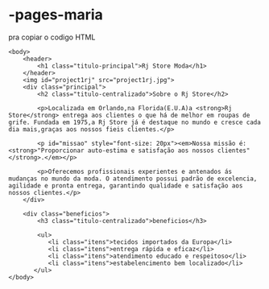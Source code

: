 # -pages-maria

pra copiar o codigo HTML

<!DOCTYPE html>
<html lang="pt-br">
	<head>
		<meta charset="UTF-8">
		<title>Rj Store </title>
		<link rel="stylesheet" href="style.css">
	</head>

	<body>
		<header>
			<h1 class="titulo-principal">Rj Store Moda</h1>
		</header>
		<img id="project1rj" src="project1rj.jpg">
		<div class="principal">
			<h2 class="titulo-centralizado">Sobre o Rj Store</h2>

			<p>Localizada em Orlando,na Florida(E.U.A)a <strong>Rj Store</strong> entrega aos clientes o que há de melhor em roupas de grife. Fundada em 1975,a Rj Store já é destaque no mundo e cresce cada dia mais,graças aos nossos fieis clientes.</p>

			<p id="missao" style="font-size: 20px"><em>Nossa missão é: <strong>"Proporcionar auto-estima e satisfação aos nossos clientes"</strong>.</em></p>

			<p>Oferecemos profissionais experientes e antenados ás mudanças no mundo da moda. O atendimento possui padrão de excelencia, agilidade e pronta entrega, garantindo qualidade e satisfação aos nossos clientes.</p>
	    </div>

	    <div class="beneficios">
		    <h3 class="titulo-centralizado">beneficios</h3>

		    <ul>
		  	   <li class="itens">tecidos importados da Europa</li>
			   <li class="itens">entrega rápida e eficaz</li>
			   <li class="itens">atendimento educado e respeitoso</li>
			   <li class="itens">estabelencimento bem localizado</li>
		   </ul>
	</body>
</html>

